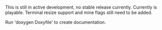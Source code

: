 This is still in active development, no stable release currently.
Currently is playable. Terminal resize support and mine flags still need to be added.

Run 'doxygen Doxyfile' to create documentation.
